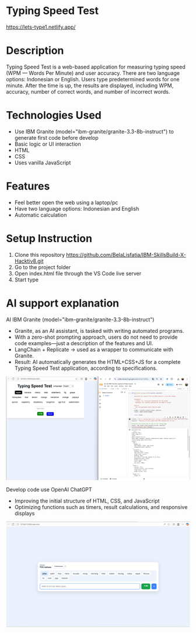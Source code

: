 # Typing Speed Test
https://lets-type1.netlify.app/

# Description
Typing Speed Test is a web-based application for measuring typing speed (WPM — Words Per Minute) and user accuracy.
There are two language options: Indonesian or English. Users type predetermined words for one minute.
After the time is up, the results are displayed, including WPM, accuracy, number of correct words, and number of incorrect words.

# Technologies Used
- Use IBM Granite (model="ibm-granite/granite-3.3-8b-instruct") to generate first code before develop
- Basic logic or UI interaction
- HTML
- CSS
- Uses vanilla JavaScript

# Features
- Feel better open the web using a laptop/pc
- Have two language options: Indonesian and English
- Automatic calculation

# Setup Instruction
1. Clone this repository
   https://github.com/BelaLisfatia/IBM-SkillsBuild-X-Hacktiv8.git
2. Go to the project folder
3. Open index.html file through the VS Code live server
4. Start type

# AI support explanation
AI IBM Granite (model="ibm-granite/granite-3.3-8b-instruct")
- Granite, as an AI assistant, is tasked with writing automated programs.
- With a zero-shot prompting approach, users do not need to provide code examples—just a description of the features and UI.
- LangChain + Replicate → used as a wrapper to communicate with Granite.
- Result: AI automatically generates the HTML+CSS+JS for a complete Typing Speed Test application, according to specifications.
  
![AI IBM Granite (model="ibm-granite/granite-3.3-8b-instruct")](AI_IBM_Granite.png)

Develop code use OpenAI ChatGPT
- Improving the initial structure of HTML, CSS, and JavaScript
- Optimizing functions such as timers, result calculations, and responsive displays

![Develop code use OpenAI ChatGPT](OpenAI_ChatGPT.png)
